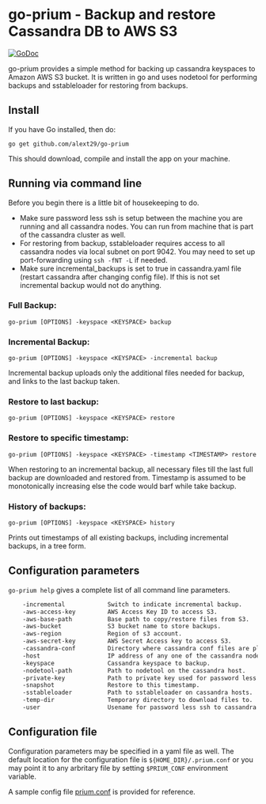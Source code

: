 # go-prium - Backup and restore Cassandra DB to AWS S3
[![GoDoc](https://godoc.org/github.com/alext29/go-prium?status.svg)](https://godoc.org/github.com/alext29/go-prium/prium)

go-prium provides a simple method for backing up cassandra keyspaces to Amazon AWS S3 bucket. It is written in go and uses nodetool for performing backups and sstableloader for restoring from backups.

## Install
If you have Go installed, then do:

`go get github.com/alext29/go-prium`

This should download, compile and install the app on your machine.

## Running via command line

Before you begin there is a little bit of housekeeping to do.

 * Make sure password less ssh is setup between the machine you are running and all cassandra nodes. You can run from machine that is part of the cassandra cluster as well.
 * For restoring from backup, sstableloader requires access to all cassandra nodes via local subnet on port 9042. You may need to set up port-forwarding using `ssh -fNT -L` if needed.
 * Make sure incremental_backups is set to true in cassandra.yaml file (restart cassandra after changing config file). If this is not set incremental backup would not do anything.

### Full Backup:
`go-prium [OPTIONS] -keyspace <KEYSPACE> backup`

### Incremental Backup:
`go-prium [OPTIONS] -keyspace <KEYSPACE> -incremental backup`

Incremental backup uploads only the additional files needed for backup, and links to the last backup taken.

### Restore to last backup:
`go-prium [OPTIONS] -keyspace <KEYSPACE> restore`

### Restore to specific timestamp:
`go-prium [OPTIONS] -keyspace <KEYSPACE> -timestamp <TIMESTAMP> restore`

When restoring to an incremental backup, all necessary files till the last full backup are downloaded and restored from. Timestamp is assumed to be monotonically increasing else the code would barf while take backup.

### History of backups:
`go-prium [OPTIONS] -keyspace <KEYSPACE> history`

Prints out timestamps of all existing backups, including incremental backups, in a tree form.

## Configuration parameters
`go-prium help`  gives a complete list of all command line parameters.

```bash
	-incremental            Switch to indicate incremental backup.
	-aws-access-key         AWS Access Key ID to access S3.
	-aws-base-path          Base path to copy/restore files from S3.
	-aws-bucket             S3 bucket name to store backups.
	-aws-region             Region of s3 account.
	-aws-secret-key         AWS Secret Access key to access S3.
	-cassandra-conf         Directory where cassandra conf files are placed.
	-host                   IP address of any one of the cassandra nodes.
	-keyspace               Cassandra keyspace to backup.
	-nodetool-path          Path to nodetool on the cassandra host.
	-private-key            Path to private key used for password less ssh.
	-snapshot               Restore to this timestamp.
	-sstableloader          Path to sstableloader on cassandra hosts.
	-temp-dir               Temporary directory to download files to.
	-user                   Usename for password less ssh to cassandra host.
```

## Configuration file
Configuration parameters may be specified in a yaml file as well. The default location for the configuration file is `${HOME_DIR}/.prium.conf` or you may point it to any arbritary file by setting `$PRIUM_CONF` environment variable.

A sample config file [prium.conf](https://github.com/alext29/go-prium/blob/master/prium.conf) is provided for reference.
